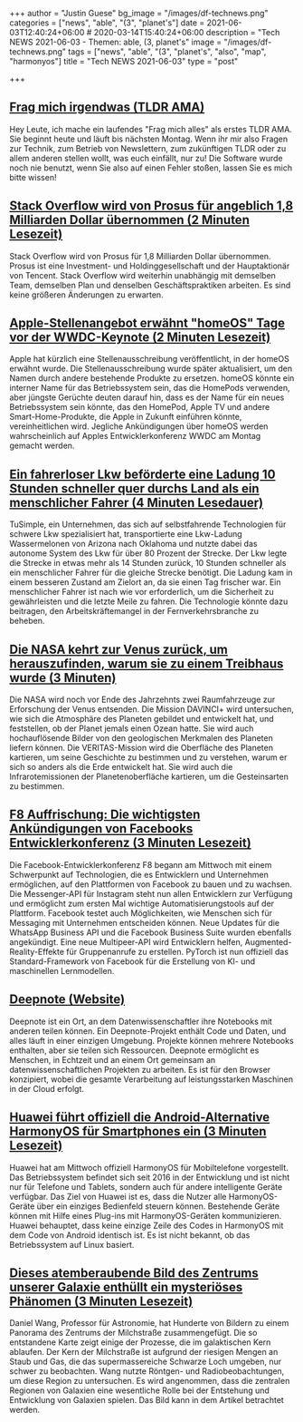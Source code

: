 +++
author = "Justin Guese"
bg_image = "/images/df-technews.png"
categories = ["news", "able", "(3", "planet's"]
date = 2021-06-03T12:40:24+06:00 # 2020-03-14T15:40:24+06:00
description = "Tech NEWS 2021-06-03 - Themen: able, (3, planet's"
image = "/images/df-technews.png"
tags = ["news", "able", "(3", "planet's", "also", "map", "harmonyos"]
title = "Tech NEWS 2021-06-03"
type = "post"

+++

## [Frag mich irgendwas (TLDR AMA)](https://tldr.tech/token/6c3ef825381ee396191f77cb92dd1969?redirect=https%3A%2F%2Ftldr.tech%2Fama%2Fdan-ni/1/01000179d157f387-396f9113-9c02-44e8-8e9b-355cba8185da-000000/7-1v7rXk3i9_pc_0YbcGxbvWsnYakJeIYGciHtxFogg=196)

 Hey Leute, ich mache ein laufendes "Frag mich alles" als erstes TLDR AMA. Sie beginnt heute und läuft bis nächsten Montag. Wenn ihr mir also Fragen zur Technik, zum Betrieb von Newslettern, zum zukünftigen TLDR oder zu allem anderen stellen wollt, was euch einfällt, nur zu! Die Software wurde noch nie benutzt, wenn Sie also auf einen Fehler stoßen, lassen Sie es mich bitte wissen!

## [Stack Overflow wird von Prosus für angeblich 1,8 Milliarden Dollar übernommen (2 Minuten Lesezeit)](https://techcrunch.com/2021/06/02/stack-overflow-acquired-by-prosus-for-a-reported-1-8-billion/)

 Stack Overflow wird von Prosus für 1,8 Milliarden Dollar übernommen. Prosus ist eine Investment- und Holdinggesellschaft und der Hauptaktionär von Tencent. Stack Overflow wird weiterhin unabhängig mit demselben Team, demselben Plan und denselben Geschäftspraktiken arbeiten. Es sind keine größeren Änderungen zu erwarten.

## [Apple-Stellenangebot erwähnt "homeOS" Tage vor der WWDC-Keynote (2 Minuten Lesezeit)](https://arstechnica.com/gadgets/2021/06/apple-job-listing-mentions-homeos-days-before-wwdc-keynote/)

 Apple hat kürzlich eine Stellenausschreibung veröffentlicht, in der homeOS erwähnt wurde. Die Stellenausschreibung wurde später aktualisiert, um den Namen durch andere bestehende Produkte zu ersetzen. homeOS könnte ein interner Name für das Betriebssystem sein, das die HomePods verwenden, aber jüngste Gerüchte deuten darauf hin, dass es der Name für ein neues Betriebssystem sein könnte, das den HomePod, Apple TV und andere Smart-Home-Produkte, die Apple in Zukunft einführen könnte, vereinheitlichen wird. Jegliche Ankündigungen über homeOS werden wahrscheinlich auf Apples Entwicklerkonferenz WWDC am Montag gemacht werden.

## [Ein fahrerloser Lkw beförderte eine Ladung 10 Stunden schneller quer durchs Land als ein menschlicher Fahrer (4 Minuten Lesedauer)](https://singularityhub.com/2021/06/01/a-driverless-truck-took-a-load-of-watermelons-cross-country-42-faster-than-a-human-driver/)

 TuSimple, ein Unternehmen, das sich auf selbstfahrende Technologien für schwere Lkw spezialisiert hat, transportierte eine Lkw-Ladung Wassermelonen von Arizona nach Oklahoma und nutzte dabei das autonome System des Lkw für über 80 Prozent der Strecke. Der Lkw legte die Strecke in etwas mehr als 14 Stunden zurück, 10 Stunden schneller als ein menschlicher Fahrer für die gleiche Strecke benötigt. Die Ladung kam in einem besseren Zustand am Zielort an, da sie einen Tag frischer war. Ein menschlicher Fahrer ist nach wie vor erforderlich, um die Sicherheit zu gewährleisten und die letzte Meile zu fahren. Die Technologie könnte dazu beitragen, den Arbeitskräftemangel in der Fernverkehrsbranche zu beheben.

## [Die NASA kehrt zur Venus zurück, um herauszufinden, warum sie zu einem Treibhaus wurde (3 Minuten)](https://arstechnica.com/science/2021/06/nasa-is-going-back-to-venus-to-discover-why-it-became-a-runaway-hothouse/)

 Die NASA wird noch vor Ende des Jahrzehnts zwei Raumfahrzeuge zur Erforschung der Venus entsenden. Die Mission DAVINCI+ wird untersuchen, wie sich die Atmosphäre des Planeten gebildet und entwickelt hat, und feststellen, ob der Planet jemals einen Ozean hatte. Sie wird auch hochauflösende Bilder von den geologischen Merkmalen des Planeten liefern können. Die VERITAS-Mission wird die Oberfläche des Planeten kartieren, um seine Geschichte zu bestimmen und zu verstehen, warum er sich so anders als die Erde entwickelt hat. Sie wird auch die Infrarotemissionen der Planetenoberfläche kartieren, um die Gesteinsarten zu bestimmen.

## [F8 Auffrischung: Die wichtigsten Ankündigungen von Facebooks Entwicklerkonferenz (3 Minuten Lesezeit)](https://www.zdnet.com/article/facebook-f8-refresh/)

 Die Facebook-Entwicklerkonferenz F8 begann am Mittwoch mit einem Schwerpunkt auf Technologien, die es Entwicklern und Unternehmen ermöglichen, auf den Plattformen von Facebook zu bauen und zu wachsen. Die Messenger-API für Instagram steht nun allen Entwicklern zur Verfügung und ermöglicht zum ersten Mal wichtige Automatisierungstools auf der Plattform. Facebook testet auch Möglichkeiten, wie Menschen sich für Messaging mit Unternehmen entscheiden können. Neue Updates für die WhatsApp Business API und die Facebook Business Suite wurden ebenfalls angekündigt. Eine neue Multipeer-API wird Entwicklern helfen, Augmented-Reality-Effekte für Gruppenanrufe zu erstellen. PyTorch ist nun offiziell das Standard-Framework von Facebook für die Erstellung von KI- und maschinellen Lernmodellen.

## [Deepnote (Website)](https://deepnote.com/viewer)

 Deepnote ist ein Ort, an dem Datenwissenschaftler ihre Notebooks mit anderen teilen können. Ein Deepnote-Projekt enthält Code und Daten, und alles läuft in einer einzigen Umgebung. Projekte können mehrere Notebooks enthalten, aber sie teilen sich Ressourcen. Deepnote ermöglicht es Menschen, in Echtzeit und an einem Ort gemeinsam an datenwissenschaftlichen Projekten zu arbeiten. Es ist für den Browser konzipiert, wobei die gesamte Verarbeitung auf leistungsstarken Maschinen in der Cloud erfolgt.

## [Huawei führt offiziell die Android-Alternative HarmonyOS für Smartphones ein (3 Minuten Lesezeit)](https://techcrunch.com/2021/06/02/huawei-officially-launches-android-alternative-harmonyos-for-smartphones/)

 Huawei hat am Mittwoch offiziell HarmonyOS für Mobiltelefone vorgestellt. Das Betriebssystem befindet sich seit 2016 in der Entwicklung und ist nicht nur für Telefone und Tablets, sondern auch für andere intelligente Geräte verfügbar. Das Ziel von Huawei ist es, dass die Nutzer alle HarmonyOS-Geräte über ein einziges Bedienfeld steuern können. Bestehende Geräte können mit Hilfe eines Plug-ins mit HarmonyOS-Geräten kommunizieren. Huawei behauptet, dass keine einzige Zeile des Codes in HarmonyOS mit dem Code von Android identisch ist. Es ist nicht bekannt, ob das Betriebssystem auf Linux basiert.

## [Dieses atemberaubende Bild des Zentrums unserer Galaxie enthüllt ein mysteriöses Phänomen (3 Minuten Lesezeit)](https://www.vice.com/en/article/bvzjdm/this-stunning-image-of-our-galaxys-center-reveals-a-mysterious-phenomenon)

 Daniel Wang, Professor für Astronomie, hat Hunderte von Bildern zu einem Panorama des Zentrums der Milchstraße zusammengefügt. Die so entstandene Karte zeigt einige der Prozesse, die im galaktischen Kern ablaufen. Der Kern der Milchstraße ist aufgrund der riesigen Mengen an Staub und Gas, die das supermassereiche Schwarze Loch umgeben, nur schwer zu beobachten. Wang nutzte Röntgen- und Radiobeobachtungen, um diese Region zu untersuchen. Es wird angenommen, dass die zentralen Regionen von Galaxien eine wesentliche Rolle bei der Entstehung und Entwicklung von Galaxien spielen. Das Bild kann in dem Artikel betrachtet werden.


